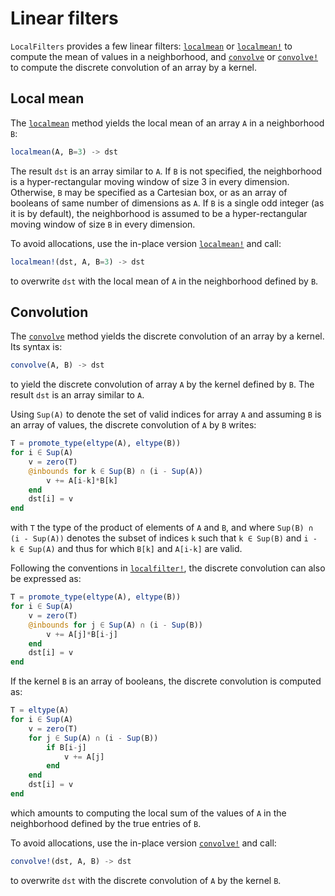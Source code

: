 # Linear filters

`LocalFilters` provides a few linear filters: [`localmean`](@ref) or [`localmean!`](@ref)
to compute the mean of values in a neighborhood, and [`convolve`](@ref) or
[`convolve!`](@ref) to compute the discrete convolution of an array by a kernel.


## Local mean

The [`localmean`](@ref) method yields the local mean of an array `A` in a neighborhood
`B`:

```julia
localmean(A, B=3) -> dst
```

The result `dst` is an array similar to `A`. If `B` is not specified, the neighborhood is
a hyper-rectangular moving window of size 3 in every dimension. Otherwise, `B` may be
specified as a Cartesian box, or as an array of booleans of same number of dimensions as
`A`. If `B` is a single odd integer (as it is by default), the neighborhood is assumed to
be a hyper-rectangular moving window of size `B` in every dimension.

To avoid allocations, use the in-place version [`localmean!`](@ref) and call:

```julia
localmean!(dst, A, B=3) -> dst
```

to overwrite `dst` with the local mean of `A` in the neighborhood defined by `B`.


## Convolution

The [`convolve`](@ref) method yields the discrete convolution of an array by a kernel. Its
syntax is:

```julia
convolve(A, B) -> dst
```

to yield the discrete convolution of array `A` by the kernel defined by `B`. The result
`dst` is an array similar to `A`.

Using `Sup(A)` to denote the set of valid indices for array `A` and assuming `B` is an
array of values, the discrete convolution of `A` by `B` writes:

```julia
T = promote_type(eltype(A), eltype(B))
for i ∈ Sup(A)
    v = zero(T)
    @inbounds for k ∈ Sup(B) ∩ (i - Sup(A))
        v += A[i-k]*B[k]
    end
    dst[i] = v
end
```

with `T` the type of the product of elements of `A` and `B`, and where `Sup(B) ∩ (i -
Sup(A))` denotes the subset of indices `k` such that `k ∈ Sup(B)` and `i - k ∈ Sup(A)` and
thus for which `B[k]` and `A[i-k]` are valid.

Following the conventions in [`localfilter!`](@ref), the discrete convolution can also be
expressed as:

```julia
T = promote_type(eltype(A), eltype(B))
for i ∈ Sup(A)
    v = zero(T)
    @inbounds for j ∈ Sup(A) ∩ (i - Sup(B))
        v += A[j]*B[i-j]
    end
    dst[i] = v
end
```

If the kernel `B` is an array of booleans, the discrete convolution is computed as:

```julia
T = eltype(A)
for i ∈ Sup(A)
    v = zero(T)
    for j ∈ Sup(A) ∩ (i - Sup(B))
        if B[i-j]
            v += A[j]
        end
    end
    dst[i] = v
end
```

which amounts to computing the local sum of the values of `A` in the neighborhood defined
by the true entries of `B`.

To avoid allocations, use the in-place version [`convolve!`](@ref) and call:

```julia
convolve!(dst, A, B) -> dst
```

to overwrite `dst` with the discrete convolution of `A` by the kernel `B`.
